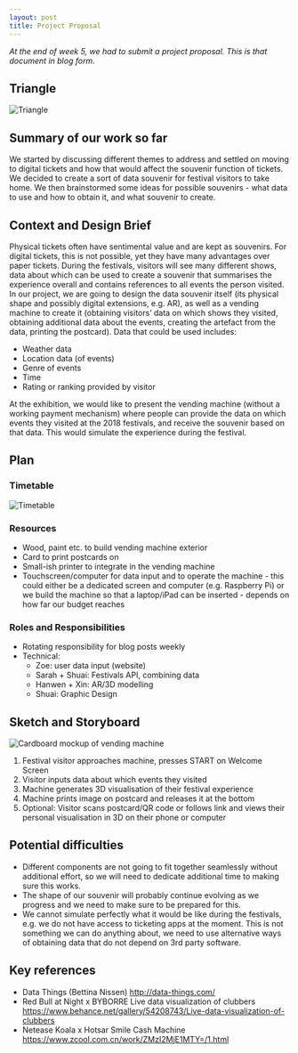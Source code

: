 ```yaml
---
layout: post
title: Project Proposal
---
```


*At the end of week 5, we had to submit a project proposal. This is that document in blog form.*

## Triangle 
![Triangle](/dwd-project/img/triangle.png)

## Summary of our work so far
We started by discussing different themes to address and settled on moving to digital tickets and how that would affect the souvenir function of tickets. We decided to create a sort of data souvenir for festival visitors to take home. We then brainstormed some ideas for possible souvenirs - what data to use and how to obtain it, and what souvenir to create.

## Context and Design Brief
Physical tickets often have sentimental value and are kept as souvenirs. For digital tickets, this is not possible, yet they have many advantages over paper tickets. During the festivals, visitors will see many different shows, data about which can be used to create a souvenir that summarises the experience overall and contains references to all events the person visited. In our project, we are going to design the data souvenir itself (its physical shape and possibly digital extensions, e.g. AR), as well as a vending machine to create it (obtaining visitors’ data on which shows they visited, obtaining additional data about the events, creating the artefact from the data, printing the postcard). Data that could be used includes:
* Weather data
* Location data (of events)
* Genre of events
* Time 
* Rating or ranking provided by visitor

At the exhibition, we would like to present the vending machine (without a working payment mechanism) where people can provide the data on which events they visited at the 2018 festivals, and receive the souvenir based on that data. This would simulate the experience during the festival.

## Plan
### Timetable
![Timetable](/dwd-project/img/timetable.png)

### Resources
* Wood, paint etc. to build vending machine exterior
* Card to print postcards on
* Small-ish printer to integrate in the vending machine
* Touchscreen/computer for data input and to operate the machine - this could either be a dedicated screen and computer (e.g. Raspberry Pi) or we build the machine so that a laptop/iPad can be inserted - depends on how far our budget reaches

### Roles and Responsibilities
* Rotating responsibility for blog posts weekly
* Technical:
  * Zoe: user data input (website)
  * Sarah + Shuai: Festivals API, combining data
  * Hanwen + Xin: AR/3D modelling
  * Shuai: Graphic Design

## Sketch and Storyboard
![Cardboard mockup of vending machine](/dwd-project/img/cardboard-machine.jpg)

1. Festival visitor approaches machine, presses START on Welcome Screen
2. Visitor inputs data about which events they visited
3. Machine generates 3D visualisation of their festival experience
4. Machine prints image on postcard and releases it at the bottom
5. Optional: Visitor scans postcard/QR code or follows link and views their personal visualisation in 3D on their phone or computer

## Potential difficulties
* Different components are not going to fit together seamlessly without additional effort, so we will need to dedicate additional time to making sure this works.
* The shape of our souvenir will probably continue evolving as we progress and we need to make sure to be prepared for this.
* We cannot simulate perfectly what it would be like during the festivals, e.g. we do not have access to ticketing apps at the moment. This is not something we can do anything about, we need to use alternative ways of obtaining data that do not depend on 3rd party software.

## Key references
* Data Things (Bettina Nissen) http://data-things.com/ 
* Red Bull at Night x BYBORRE  Live data visualization of clubbers https://www.behance.net/gallery/54208743/Live-data-visualization-of-clubbers
* Netease Koala x Hotsar Smile Cash Machine https://www.zcool.com.cn/work/ZMzI2MjE1MTY=/1.html
